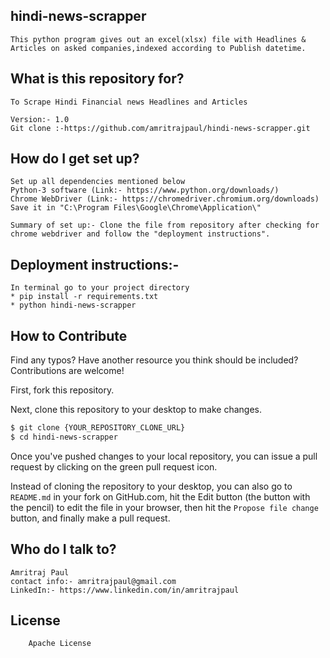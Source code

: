 
## hindi-news-scrapper

    This python program gives out an excel(xlsx) file with Headlines & Articles on asked companies,indexed according to Publish datetime.
    

## What is this repository for?

    To Scrape Hindi Financial news Headlines and Articles

    Version:- 1.0
    Git clone :-https://github.com/amritrajpaul/hindi-news-scrapper.git

## How do I get set up?

    Set up all dependencies mentioned below
    Python-3 software (Link:- https://www.python.org/downloads/)
    Chrome WebDriver (Link:- https://chromedriver.chromium.org/downloads)
    Save it in "C:\Program Files\Google\Chrome\Application\"
    
    Summary of set up:- Clone the file from repository after checking for chrome webdriver and follow the "deployment instructions".

## Deployment instructions:-

    In terminal go to your project directory
    * pip install -r requirements.txt
    * python hindi-news-scrapper

## How to Contribute

Find any typos? Have another resource you think should be included? Contributions are welcome!

First, fork this repository.

Next, clone this repository to your desktop to make changes.

```sh
$ git clone {YOUR_REPOSITORY_CLONE_URL}
$ cd hindi-news-scrapper
```

Once you've pushed changes to your local repository, you can issue a pull request by clicking on the green pull request icon.

Instead of cloning the repository to your desktop, you can also go to `README.md` in your fork on GitHub.com, hit the Edit button (the button with the pencil) to edit the file in your browser, then hit the `Propose file change` button, and finally make a pull request.

## Who do I talk to?

    Amritraj Paul
    contact info:- amritrajpaul@gmail.com
    LinkedIn:- https://www.linkedin.com/in/amritrajpaul

## License

        Apache License
